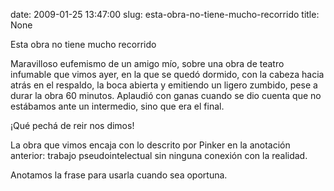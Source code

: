 date: 2009-01-25 13:47:00
slug: esta-obra-no-tiene-mucho-recorrido
title: None

Esta obra no tiene mucho recorrido

Maravilloso eufemismo de un amigo mío, sobre una obra de teatro infumable que vimos ayer, en la que se quedó dormido, con la cabeza hacia atrás en el respaldo, la boca abierta y emitiendo un ligero zumbido, pese a durar la obra 60 minutos. Aplaudió con ganas cuando se dio cuenta que no estábamos ante un intermedio, sino que era el final.

¡Qué pechá de reir nos dimos!

La obra que vimos encaja con lo descrito por Pinker en la anotación anterior: trabajo pseudointelectual sin ninguna conexión con la realidad.

Anotamos la frase para usarla cuando sea oportuna.

